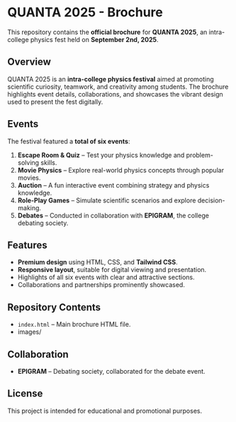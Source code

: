 # QUANTA 2025 - Brochure

This repository contains the **official brochure** for **QUANTA 2025**, an intra-college physics fest held on **September 2nd, 2025**.

## Overview

QUANTA 2025 is an **intra-college physics festival** aimed at promoting scientific curiosity, teamwork, and creativity among students. The brochure highlights event details, collaborations, and showcases the vibrant design used to present the fest digitally.

## Events

The festival featured a **total of six events**:

1. **Escape Room & Quiz** – Test your physics knowledge and problem-solving skills.  
2. **Movie Physics** – Explore real-world physics concepts through popular movies.  
3. **Auction** – A fun interactive event combining strategy and physics knowledge.  
4. **Role-Play Games** – Simulate scientific scenarios and explore decision-making.  
5. **Debates** – Conducted in collaboration with **EPIGRAM**, the college debating society.  

## Features

- **Premium design** using HTML, CSS, and **Tailwind CSS**.  
- **Responsive layout**, suitable for digital viewing and presentation.  
- Highlights of all six events with clear and attractive sections.  
- Collaborations and partnerships prominently showcased.

## Repository Contents

- `index.html` – Main brochure HTML file.    
- images/

## Collaboration

- **EPIGRAM** – Debating society, collaborated for the debate event.

## License

This project is intended for educational and promotional purposes.  

